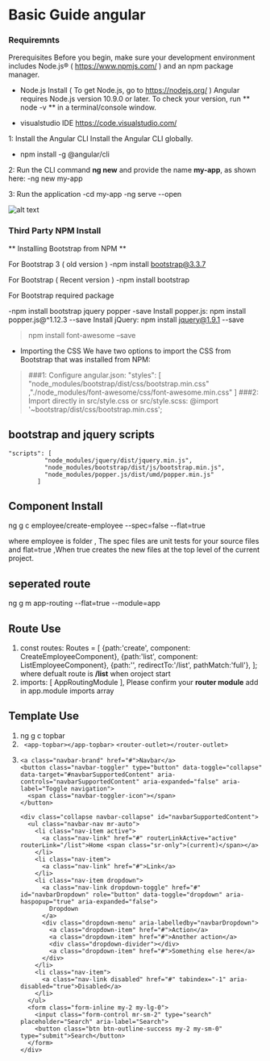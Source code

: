 # Basic Guide angular 

### Requiremnts

Prerequisites
Before you begin, make sure your development environment includes Node.js® ( https://www.npmjs.com/ ) and an npm package manager.

- Node.js Install ( To get Node.js, go to https://nodejs.org/ )
 Angular requires Node.js version 10.9.0 or later. To check your version, run ** node -v ** in a terminal/console window.
 
 - visualstudio IDE https://code.visualstudio.com/
 
1: Install the Angular CLI
 Install the Angular CLI globally.
 - npm install -g @angular/cli
 
2: Run the CLI command **ng new** and provide the name **my-app**, as shown here:
 -ng new my-app
 
3: Run the application
 -cd my-app
 -ng serve --open

![alt text](https://www.eclipse.org/community/eclipse_newsletter/2017/january/images/cli.png)

### Third Party NPM Install

**  Installing Bootstrap from NPM ** 

For Bootstrap 3 ( old version )
 -npm install bootstrap@3.3.7
 
 For Bootstrap  ( Recent version )
 -npm install bootstrap
 
 For Bootstrap required package
 
 -npm install bootstrap jquery popper -save 
Install popper.js: npm install popper.js@^1.12.3 --save
Install jQuery: npm install jquery@1.9.1 --save
 
> npm install font-awesome –save 
-  Importing the CSS
We have two options to import the CSS from Bootstrap that was installed from NPM:

> ###1: Configure angular.json:
    "styles": [
              "node_modules/bootstrap/dist/css/bootstrap.min.css"
               ,"./node_modules/font-awesome/css/font-awesome.min.css"
               ]
> ###2: Import directly in src/style.css or src/style.scss:
@import '~bootstrap/dist/css/bootstrap.min.css';
## bootstrap and jquery scripts
    "scripts": [
              "node_modules/jquery/dist/jquery.min.js",
              "node_modules/bootstrap/dist/js/bootstrap.min.js",
              "node_modules/popper.js/dist/umd/popper.min.js"
            ]

## Component Install

ng g c employee/create-employee --spec=false --flat=true

where employee is folder , The spec files are unit tests for your source files and flat=true ,When true creates the new files at the top level of the current project.

## seperated  route

 ng g m app-routing --flat=true --module=app

## Route Use
 1. const routes: Routes = [
  {path:'create', component: CreateEmployeeComponent},
  {path:'list', component: ListEmployeeComponent},
  {path:'', redirectTo:'/list', pathMatch:'full'},
];
where defualt route is **/list** when oroject start
 2. imports: [
    AppRoutingModule
  ],
Please confirm your **router module** add in app.module imports array
## Template Use
1. ng g c topbar
2. ``` <app-topbar></app-topbar>```
   ```<router-outlet></router-outlet>```
3.  ```<nav class="navbar navbar-expand-lg navbar-dark bg-dark"> 
    <a class="navbar-brand" href="#">Navbar</a>
    <button class="navbar-toggler" type="button" data-toggle="collapse" data-target="#navbarSupportedContent" aria-controls="navbarSupportedContent" aria-expanded="false" aria-label="Toggle navigation">
      <span class="navbar-toggler-icon"></span>
    </button>
  
    <div class="collapse navbar-collapse" id="navbarSupportedContent">
      <ul class="navbar-nav mr-auto">
        <li class="nav-item active">
          <a class="nav-link" href="#" routerLinkActive="active" routerLink="/list">Home <span class="sr-only">(current)</span></a>
        </li>
        <li class="nav-item">
          <a class="nav-link" href="#">Link</a>
        </li>
        <li class="nav-item dropdown">
          <a class="nav-link dropdown-toggle" href="#" id="navbarDropdown" role="button" data-toggle="dropdown" aria-haspopup="true" aria-expanded="false">
            Dropdown
          </a>
          <div class="dropdown-menu" aria-labelledby="navbarDropdown">
            <a class="dropdown-item" href="#">Action</a>
            <a class="dropdown-item" href="#">Another action</a>
            <div class="dropdown-divider"></div>
            <a class="dropdown-item" href="#">Something else here</a>
          </div>
        </li>
        <li class="nav-item">
          <a class="nav-link disabled" href="#" tabindex="-1" aria-disabled="true">Disabled</a>
        </li>
      </ul>
      <form class="form-inline my-2 my-lg-0">
        <input class="form-control mr-sm-2" type="search" placeholder="Search" aria-label="Search">
        <button class="btn btn-outline-success my-2 my-sm-0" type="submit">Search</button>
      </form>
    </div>
  </nav>  

   
